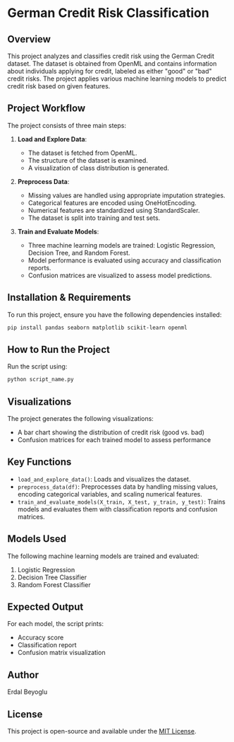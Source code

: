 # German Credit Risk Classification

## Overview
This project analyzes and classifies credit risk using the German Credit dataset. The dataset is obtained from OpenML and contains information about individuals applying for credit, labeled as either "good" or "bad" credit risks. The project applies various machine learning models to predict credit risk based on given features.

## Project Workflow
The project consists of three main steps:

1. **Load and Explore Data**:
   - The dataset is fetched from OpenML.
   - The structure of the dataset is examined.
   - A visualization of class distribution is generated.

2. **Preprocess Data**:
   - Missing values are handled using appropriate imputation strategies.
   - Categorical features are encoded using OneHotEncoding.
   - Numerical features are standardized using StandardScaler.
   - The dataset is split into training and test sets.

3. **Train and Evaluate Models**:
   - Three machine learning models are trained: Logistic Regression, Decision Tree, and Random Forest.
   - Model performance is evaluated using accuracy and classification reports.
   - Confusion matrices are visualized to assess model predictions.

## Installation & Requirements
To run this project, ensure you have the following dependencies installed:

```sh
pip install pandas seaborn matplotlib scikit-learn openml
```

## How to Run the Project
Run the script using:

```sh
python script_name.py
```

## Visualizations
The project generates the following visualizations:
- A bar chart showing the distribution of credit risk (good vs. bad)
- Confusion matrices for each trained model to assess performance

## Key Functions

- `load_and_explore_data()`: Loads and visualizes the dataset.
- `preprocess_data(df)`: Preprocesses data by handling missing values, encoding categorical variables, and scaling numerical features.
- `train_and_evaluate_models(X_train, X_test, y_train, y_test)`: Trains models and evaluates them with classification reports and confusion matrices.

## Models Used
The following machine learning models are trained and evaluated:
1. Logistic Regression
2. Decision Tree Classifier
3. Random Forest Classifier

## Expected Output
For each model, the script prints:
- Accuracy score
- Classification report
- Confusion matrix visualization

## Author
Erdal Beyoglu

## License
This project is open-source and available under the [MIT License](LICENSE).
